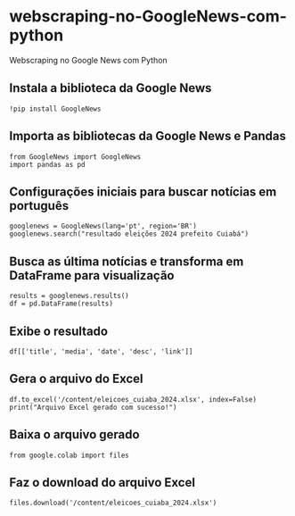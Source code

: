 # webscraping-no-GoogleNews-com-python
Webscraping no Google News com  Python

  ## Instala a biblioteca da Google News
    !pip install GoogleNews

  ## Importa as bibliotecas da Google News e Pandas
    from GoogleNews import GoogleNews
    import pandas as pd

  ## Configurações iniciais para buscar notícias em português
    googlenews = GoogleNews(lang='pt', region='BR')
    googlenews.search("resultado eleições 2024 prefeito Cuiabá")

  ## Busca as última notícias e transforma em DataFrame para visualização
    results = googlenews.results()
    df = pd.DataFrame(results)

  ## Exibe o resultado
    df[['title', 'media', 'date', 'desc', 'link']]

  ## Gera o arquivo do Excel
    df.to_excel('/content/eleicoes_cuiaba_2024.xlsx', index=False)
    print("Arquivo Excel gerado com sucesso!")

  ## Baixa o arquivo gerado
    from google.colab import files

  ## Faz o download do arquivo Excel
    files.download('/content/eleicoes_cuiaba_2024.xlsx')
